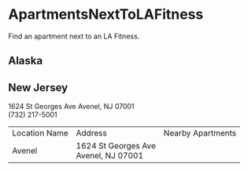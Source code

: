 # ApartmentsNextToLAFitness

Find an apartment next to an LA Fitness.

## Alaska


## New Jersey

1624 St Georges Ave
Avenel, NJ 07001  
(732) 217-5001

<table>
  <tbody>
    <tr><td>Location Name</td><td>Address</td><td>Nearby Apartments</td></tr>
    <tr><td>Avenel</td><td>1624 St Georges Ave<br/>Avenel, NJ 07001</td><td>&nbsp;</td></tr>
  </tbody>
</table>

